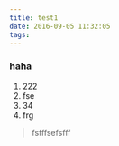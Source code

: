 ```yaml
---
title: test1
date: 2016-09-05 11:32:05
tags:
---
```


### haha
1. 222
2. fse
3. 34
4. frg  

> fsfffsefsfff